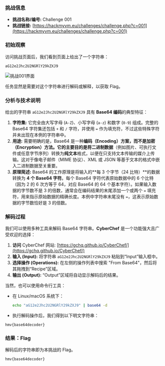 ### 挑战信息

*   **挑战名称/编号:** Challenge 001
*   **挑战链接:** [https://hackmyvm.eu/challenges/challenge.php?c=001](https://hackmyvm.eu/challenges/challenge.php?c=001)

### 初始观察

访问挑战页面后，我们看到页面上给出了一个字符串：

```
aG12e2Jhc2U2NGRlY29kZXJ9
```

![挑战001界面](https://cdn.jsdelivr.net/gh/7r1UMPH/7r1UMPH.github.io@main/static/image/20250502145552213.png)

任务显然是需要对这个字符串进行解码或解释，以获取 Flag。

### 分析与技术说明

给出的字符串 `aG12e2Jhc2U2NGRlY29kZXJ9` 具有 **Base64 编码**的典型特征：

1.  **字符集:** 它完全由大写字母 (`A-Z`)、小写字母 (`a-z`) 和数字 (`0-9`) 组成。完整的 Base64 字符集还包括 `+` 和 `/` 字符，并使用 `=` 作为填充符，不过这些特殊字符并未出现在本例的字符串中。
2.  **用途:** 需要明确的是，Base64 是一种**编码（Encoding）**方案，而不是**加密（Encryption）**方法。它的主要目的是将**二进制数据**（例如图片、可执行文件或任意字节序列）转换为**纯文本**格式，以便在只支持文本传输的媒介上传输。这对于像电子邮件（MIME 协议）、XML 或 JSON 等基于文本的格式中嵌入二进制数据至关重要。
3.  **原理简述:** Base64 的工作原理是将输入的**每 3 个字节（24 比特）**的数据转换为 **4 个 Base64 字符**。每个 Base64 字符代表原始数据中的 6 个比特（因为 2 的 6 次方等于 64，对应 Base64 的 64 个基本字符）。如果输入数据的字节数不是 3 的倍数，通常会在编码结果的末尾添加一个或两个 `=` 填充符，用来指示原始数据的精确长度。本例中字符串末尾没有 `=`，这表示原始数据的字节数恰好是 3 的倍数。

### 解码过程

我们可以使用多种工具来解码 Base64 字符串。**CyberChef** 是一个功能强大且广受欢迎的选择：

1.  **访问** CyberChef 网站: [https://gchq.github.io/CyberChef/](https://gchq.github.io/CyberChef/)
2.  **输入 (Input):** 将字符串 `aG12e2Jhc2U2NGRlY29kZXJ9` 粘贴到“Input”输入框中。
3.  **选择操作 (Operations):** 在左侧的操作列表中搜索 "From Base64"，然后将其拖拽到“Recipe”区域。
4.  **输出 (Output):** “Output”区域将自动显示解码后的结果。

当然，也可以使用命令行工具：

*   在 Linux/macOS 系统下：
    ```bash
    echo "aG12e2Jhc2U2NGRlY29kZXJ9" | base64 -d
    ```
* 执行解码操作后，我们得到以下明文字符串：

```
hmv{base64decoder}
```

### 结果：Flag

解码后的字符串即为本挑战的 Flag。

```
hmv{base64decoder}
```
